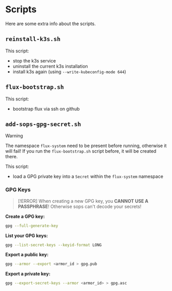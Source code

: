 # Scripts

Here are some extra info about the scripts.

## `reinstall-k3s.sh`

This script:

- stop the k3s service
- uninstall the current k3s installation
- install k3s again (using `--write-kubeconfig-mode 644`)   
 
## `flux-bootstrap.sh`

This script:

- bootstrap flux via ssh on github

## `add-sops-gpg-secret.sh`

> [!WARNING]
> The namespace `flux-system` need to be present before running, otherwise it will fail!
> If you run the `flux-bootstrap.sh` script before, it will be created there.

This script:

- load a GPG private key into a `Secret` within the `flux-system` namespace

### GPG Keys

> [!ERROR]
> When creating a new GPG key, you **CANNOT USE A PASSPHRASE**!
> Otherwise sops can't decode your secrets!

**Create a GPG key:**

```bash
gpg --full-generate-key
```

**List your GPG keys:**

```bash
gpg --list-secret-keys --keyid-format LONG
```

**Export a public key:**

```bash
gpg --armor --export <armor_id > gpg.pub
```

**Export a private key:**

```bash
gpg --export-secret-keys --armor <armor_id> > gpg.asc
```

